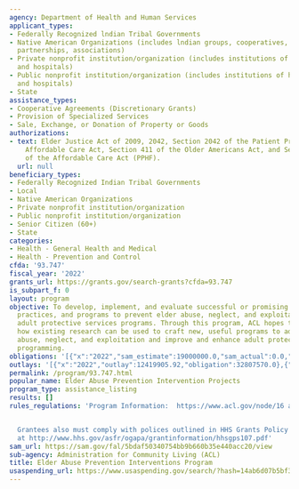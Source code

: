 ```yaml
---
agency: Department of Health and Human Services
applicant_types:
- Federally Recognized lndian Tribal Governments
- Native American Organizations (includes lndian groups, cooperatives, corporations,
  partnerships, associations)
- Private nonprofit institution/organization (includes institutions of higher education
  and hospitals)
- Public nonprofit institution/organization (includes institutions of higher education
  and hospitals)
- State
assistance_types:
- Cooperative Agreements (Discretionary Grants)
- Provision of Specialized Services
- Sale, Exchange, or Donation of Property or Goods
authorizations:
- text: Elder Justice Act of 2009, 2042, Section 2042 of the Patient Protection and
    Affordable Care Act, Section 411 of the Older Americans Act, and Section 4002
    of the Affordable Care Act (PPHF).
  url: null
beneficiary_types:
- Federally Recognized Indian Tribal Governments
- Local
- Native American Organizations
- Private nonprofit institution/organization
- Public nonprofit institution/organization
- Senior Citizen (60+)
- State
categories:
- Health - General Health and Medical
- Health - Prevention and Control
cfda: '93.747'
fiscal_year: '2022'
grants_url: https://grants.gov/search-grants?cfda=93.747
is_subpart_f: 0
layout: program
objective: To develop, implement, and evaluate successful or promising interventions,
  practices, and programs to prevent elder abuse, neglect, and exploitation, including
  adult protective services programs. Through this program, ACL hopes to demonstrate
  how existing research can be used to craft new, useful programs to address elder
  abuse, neglect, and exploitation and improve and enhance adult protective services
  programming.
obligations: '[{"x":"2022","sam_estimate":19000000.0,"sam_actual":0.0,"usa_spending_actual":194017746.43},{"x":"2023","sam_estimate":0.0,"sam_actual":0.0,"usa_spending_actual":12089686.05},{"x":"2024","sam_estimate":0.0,"sam_actual":0.0,"usa_spending_actual":3497650.25}]'
outlays: '[{"x":"2022","outlay":12419905.92,"obligation":32807570.0},{"x":"2023","outlay":830327.09,"obligation":2773949.0},{"x":"2024","outlay":0.0,"obligation":5825001.0}]'
permalink: /program/93.747.html
popular_name: Elder Abuse Prevention Intervention Projects
program_type: assistance_listing
results: []
rules_regulations: 'Program Information:  https://www.acl.gov/node/16 and https://www.acl.gov/node/564


  Grantees also must comply with polices outlined in HHS Grants Policy Statement located
  at http://www.hhs.gov/asfr/ogapa/grantinformation/hhsgps107.pdf'
sam_url: https://sam.gov/fal/5bdaf50340754bb9b660b35e440acc20/view
sub-agency: Administration for Community Living (ACL)
title: Elder Abuse Prevention Interventions Program
usaspending_url: https://www.usaspending.gov/search/?hash=14ab6d07b5bf39c9426ae48e1580d7db
---
```

